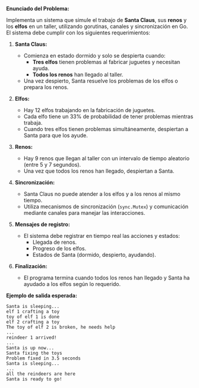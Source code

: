 **Enunciado del Problema:**

Implementa un sistema que simule el trabajo de **Santa Claus**, sus **renos** y los **elfos** en un taller, utilizando gorutinas, canales y sincronización en Go. El sistema debe cumplir con los siguientes requerimientos:

1. **Santa Claus:**
   - Comienza en estado dormido y solo se despierta cuando:
     - **Tres elfos** tienen problemas al fabricar juguetes y necesitan ayuda.
     - **Todos los renos** han llegado al taller.
   - Una vez despierto, Santa resuelve los problemas de los elfos o prepara los renos.

2. **Elfos:**
   - Hay 12 elfos trabajando en la fabricación de juguetes.
   - Cada elfo tiene un 33% de probabilidad de tener problemas mientras trabaja.
   - Cuando tres elfos tienen problemas simultáneamente, despiertan a Santa para que los ayude.

3. **Renos:**
   - Hay 9 renos que llegan al taller con un intervalo de tiempo aleatorio (entre 5 y 7 segundos).
   - Una vez que todos los renos han llegado, despiertan a Santa.

4. **Sincronización:**
   - Santa Claus no puede atender a los elfos y a los renos al mismo tiempo.
   - Utiliza mecanismos de sincronización (`sync.Mutex`) y comunicación mediante canales para manejar las interacciones.

5. **Mensajes de registro:**
   - El sistema debe registrar en tiempo real las acciones y estados:
     - Llegada de renos.
     - Progreso de los elfos.
     - Estados de Santa (dormido, despierto, ayudando).

6. **Finalización:**
   - El programa termina cuando todos los renos han llegado y Santa ha ayudado a los elfos según lo requerido.

**Ejemplo de salida esperada:**

```plaintext
Santa is sleeping...
elf 1 crafting a toy
toy of elf 1 is done
elf 2 crafting a toy
The toy of elf 2 is broken, he needs help
...
reindeer 1 arrived!
...
Santa is up now...
Santa fixing the toys
Problem fixed in 3.5 seconds
Santa is sleeping...
...
all the reindeers are here
Santa is ready to go!
```